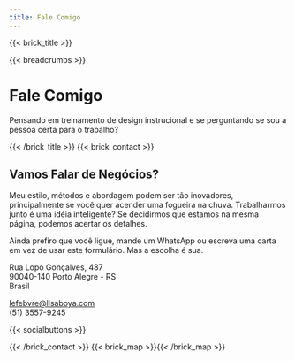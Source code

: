 ```yaml
---
title: Fale Comigo
---
```

{{< brick_title >}}

{{< breadcrumbs >}}

# Fale Comigo

Pensando em treinamento de design instrucional e se perguntando se sou a pessoa certa para o trabalho?

{{< /brick_title >}}
{{< brick_contact >}}

## Vamos Falar de Negócios?

Meu estilo, métodos e abordagem podem ser tão inovadores, principalmente se você quer acender uma fogueira na chuva. Trabalharmos junto é uma idéia inteligente? Se decidirmos que estamos na mesma página, podemos acertar os detalhes.

Ainda prefiro que você ligue, mande um WhatsApp ou escreva uma carta em vez de usar este formulário. Mas a escolha é sua.

Rua Lopo Gonçalves, 487  
90040-140 Porto Alegre - RS  
Brasil

lefebvre@llsaboya.com  
(51) 3557-9245

{{< socialbuttons >}}

{{< /brick_contact >}}
{{< brick_map >}}{{< /brick_map >}}